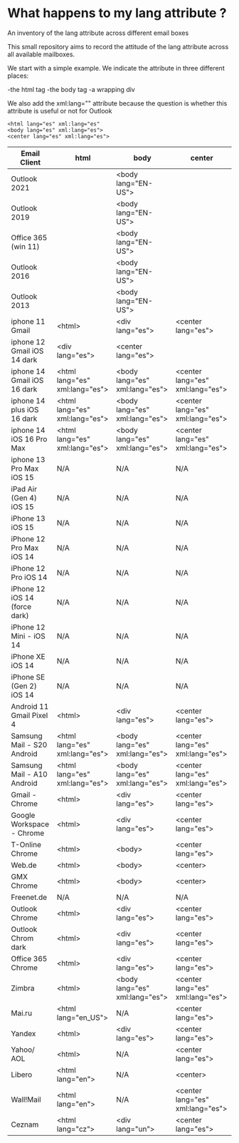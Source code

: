 # What happens to my lang attribute ?
An inventory of the lang attribute across different email boxes


This small repository aims to record the attitude of the lang attribute across all available mailboxes.

We start with a simple example. We indicate the attribute in three different places:

-the html tag
-the body tag
-a wrapping div

We also add the xml:lang="" attribute because the question is whether this attribute is useful or not for Outlook

```
<html lang="es" xml:lang="es" 
<body lang="es" xml:lang="es">
<center lang="es" xml:lang="es">
```


| Email Client  |  html         | body          | center|
| ------------- | ------------- | ------------- | -------------|
| Outlook 2021  |  | &lt;body lang="EN-US"&gt; | 
| Outlook 2019  |  | &lt;body lang="EN-US"&gt; | |
|Office 365 (win 11) |  | &lt;body lang="EN-US"&gt; | |
| Outlook 2016 |  | &lt;body lang="EN-US"&gt; | |
| Outlook 2013 |  | &lt;body lang="EN-US"&gt; | |
| iphone 11 Gmail  | &lt;html&gt; | &lt;div lang="es"&gt; | &lt;center lang="es"&gt;|
| iphone 12 Gmail iOS 14 dark  |&lt;div lang="es"&gt; | &lt;center lang="es"&gt;|
| iphone 14 Gmail iOS 16 dark  | &lt;html lang="es" xml:lang="es"&gt; | &lt;body lang="es" xml:lang="es"&gt; | &lt;center lang="es" xml:lang="es"&gt;|
| iphone 14 plus iOS 16 dark  | &lt;html lang="es" xml:lang="es"&gt; | &lt;body lang="es" xml:lang="es"&gt; | &lt;center lang="es" xml:lang="es"&gt;|
|iphone 14 iOS 16 Pro Max | &lt;html lang="es" xml:lang="es"&gt; | &lt;body lang="es" xml:lang="es"&gt; | &lt;center lang="es" xml:lang="es"&gt;|
|iphone 13 Pro Max iOS 15  |  N/A | N/A |  N/A|
| iPad Air (Gen 4) iOS 15  | N/A | N/A |  N/A|
|iPhone 13 iOS 15 | N/A | N/A |  N/A|
| iPhone 12 Pro Max iOS 14| N/A | N/A |  N/A|
| iPhone 12 Pro iOS 14 | N/A | N/A |  N/A|
|iPhone 12 iOS 14 (force dark) | N/A | N/A |  N/A|
| iPhone 12 Mini - iOS 14| N/A | N/A |  N/A|
| iPhone XE iOS 14 | N/A | N/A |  N/A|
| iPhone SE (Gen 2) iOS 14 | N/A | N/A |  N/A|
|Android 11 Gmail Pixel 4  | &lt;html&gt;  |&lt;div lang="es"&gt;  | &lt;center lang="es"&gt;  |
| Samsung Mail - S20 Android  | &lt;html lang="es" xml:lang="es"&gt; | &lt;body lang="es" xml:lang="es"&gt; | &lt;center lang="es" xml:lang="es"&gt;|
|Samsung Mail - A10 Android | &lt;html lang="es" xml:lang="es"&gt; | &lt;body lang="es" xml:lang="es"&gt; | &lt;center lang="es" xml:lang="es"&gt;|
| Gmail - Chrome | &lt;html&gt; | &lt;div lang="es"&gt; | &lt;center lang="es"&gt; |
| Google Workspace - Chrome | &lt;html&gt; | &lt;div lang="es"&gt; | &lt;center lang="es"&gt; |
| T-Online Chrome | &lt;html&gt; | &lt;body&gt; | &lt;center lang="es"&gt; |
| Web.de | &lt;html&gt; | &lt;body&gt; | &lt;center&gt; |
| GMX Chrome | &lt;html&gt; | &lt;body&gt; | &lt;center&gt; |
| Freenet.de | N/A | N/A | N/A |
| Outlook Chrome | &lt;html&gt; | &lt;div lang="es"&gt; | &lt;center lang="es"&gt; |
| Outlook Chrom dark | &lt;html&gt; |&lt;div lang="es"&gt; | &lt;center lang="es"&gt; |
| Office 365 Chrome | &lt;html&gt; |&lt;div lang="es"&gt; | &lt;center lang="es"&gt; |
|Zimbra  | &lt;html&gt; | &lt;body lang="es" xml:lang="es"&gt; | &lt;center lang="es" xml:lang="es"&gt;|
| Mai.ru | &lt;html lang="en_US"&gt; | N/A | &lt;center lang="es"&gt; |
| Yandex | &lt;html&gt; | &lt;div lang="es"&gt; | &lt;center lang="es"&gt; |
| Yahoo/ AOL  | &lt;html&gt; | N/A | &lt;center lang="es"&gt; |
| Libero | &lt;html lang="en"&gt; | N/A | &lt;center&gt; |
| Wall!Mail | &lt;html lang="en"&gt; | N/A |  &lt;center lang="es"  xml:lang="es"&gt; |
| Ceznam | &lt;html lang="cz"&gt; | &lt;div lang="un"&gt; |  &lt;center lang="es"&gt; |













